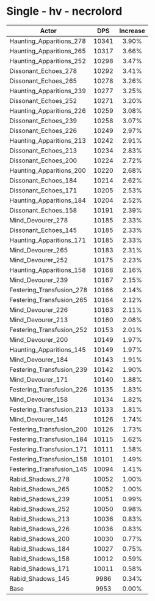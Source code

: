 # Single - hv - necrolord
| Actor | DPS | Increase |
|---|:---:|:---:|
|Haunting_Apparitions_278|10341|3.90%|
|Haunting_Apparitions_265|10317|3.66%|
|Haunting_Apparitions_252|10298|3.47%|
|Dissonant_Echoes_278|10292|3.41%|
|Dissonant_Echoes_265|10278|3.26%|
|Haunting_Apparitions_239|10277|3.25%|
|Dissonant_Echoes_252|10271|3.20%|
|Haunting_Apparitions_226|10259|3.08%|
|Dissonant_Echoes_239|10258|3.07%|
|Dissonant_Echoes_226|10249|2.97%|
|Haunting_Apparitions_213|10242|2.91%|
|Dissonant_Echoes_213|10234|2.83%|
|Dissonant_Echoes_200|10224|2.72%|
|Haunting_Apparitions_200|10220|2.68%|
|Dissonant_Echoes_184|10214|2.62%|
|Dissonant_Echoes_171|10205|2.53%|
|Haunting_Apparitions_184|10204|2.52%|
|Dissonant_Echoes_158|10191|2.39%|
|Mind_Devourer_278|10185|2.33%|
|Dissonant_Echoes_145|10185|2.33%|
|Haunting_Apparitions_171|10185|2.33%|
|Mind_Devourer_265|10183|2.31%|
|Mind_Devourer_252|10175|2.23%|
|Haunting_Apparitions_158|10168|2.16%|
|Mind_Devourer_239|10167|2.15%|
|Festering_Transfusion_278|10166|2.14%|
|Festering_Transfusion_265|10164|2.12%|
|Mind_Devourer_226|10163|2.11%|
|Mind_Devourer_213|10160|2.08%|
|Festering_Transfusion_252|10153|2.01%|
|Mind_Devourer_200|10149|1.97%|
|Haunting_Apparitions_145|10149|1.97%|
|Mind_Devourer_184|10143|1.91%|
|Festering_Transfusion_239|10142|1.90%|
|Mind_Devourer_171|10140|1.88%|
|Festering_Transfusion_226|10135|1.83%|
|Mind_Devourer_158|10134|1.82%|
|Festering_Transfusion_213|10133|1.81%|
|Mind_Devourer_145|10126|1.74%|
|Festering_Transfusion_200|10126|1.73%|
|Festering_Transfusion_184|10115|1.62%|
|Festering_Transfusion_171|10111|1.58%|
|Festering_Transfusion_158|10101|1.49%|
|Festering_Transfusion_145|10094|1.41%|
|Rabid_Shadows_278|10052|1.00%|
|Rabid_Shadows_265|10052|1.00%|
|Rabid_Shadows_239|10051|0.99%|
|Rabid_Shadows_252|10050|0.98%|
|Rabid_Shadows_213|10036|0.83%|
|Rabid_Shadows_226|10036|0.83%|
|Rabid_Shadows_200|10030|0.77%|
|Rabid_Shadows_184|10027|0.75%|
|Rabid_Shadows_158|10012|0.59%|
|Rabid_Shadows_171|10011|0.58%|
|Rabid_Shadows_145|9986|0.34%|
|Base|9953|0.00%|

